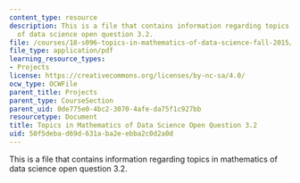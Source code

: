 ```yaml
---
content_type: resource
description: This is a file that contains information regarding topics in mathematics
  of data science open question 3.2.
file: /courses/18-s096-topics-in-mathematics-of-data-science-fall-2015/50f5debad69d631aba2eebba2c0d2a0d_MIT18_S096F15_Open3.2.pdf
file_type: application/pdf
learning_resource_types:
- Projects
license: https://creativecommons.org/licenses/by-nc-sa/4.0/
ocw_type: OCWFile
parent_title: Projects
parent_type: CourseSection
parent_uid: 0de775e0-4bc2-3070-4afe-da75f1c927bb
resourcetype: Document
title: Topics in Mathematics of Data Science Open Question 3.2
uid: 50f5deba-d69d-631a-ba2e-ebba2c0d2a0d
---
```

This is a file that contains information regarding topics in mathematics of data science open question 3.2.